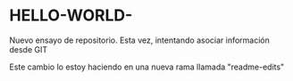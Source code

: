 # HELLO-WORLD-
Nuevo ensayo de repositorio. Esta vez, intentando asociar información desde GIT

Este cambio lo estoy haciendo en una nueva rama llamada "readme-edits"
